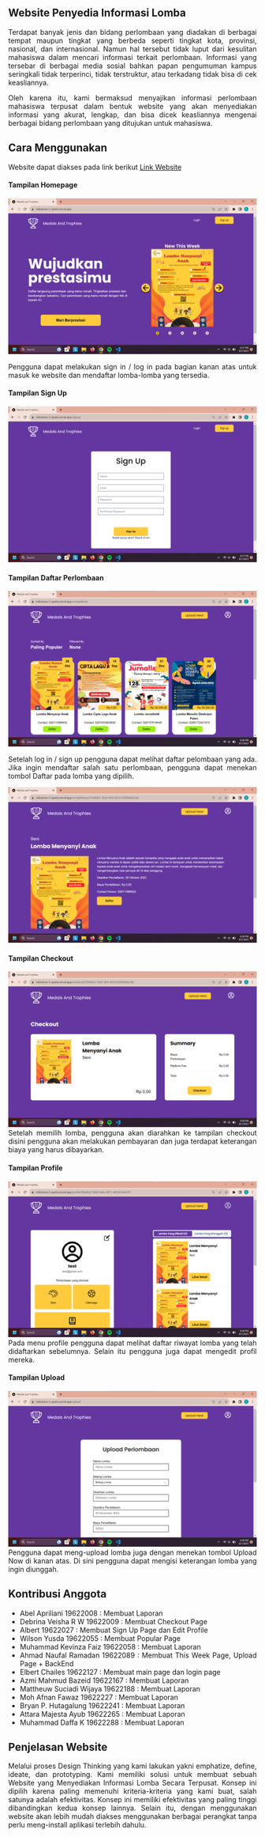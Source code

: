 
## Website Penyedia Informasi Lomba

<div style="text-align: justify;">
Terdapat banyak jenis dan bidang perlombaan yang diadakan di berbagai tempat maupun tingkat yang berbeda seperti tingkat kota, provinsi, nasional, dan internasional. Namun hal tersebut tidak luput dari kesulitan mahasiswa dalam mencari informasi terkait perlombaan. Informasi yang tersebar di berbagai media sosial bahkan papan pengumuman kampus seringkali tidak terperinci, tidak terstruktur, atau terkadang tidak bisa di cek keasliannya.

Oleh karena itu, kami bermaksud menyajikan informasi perlombaan mahasiswa terpusat dalam bentuk website  yang akan menyediakan informasi yang akurat, lengkap, dan bisa dicek keasliannya mengenai berbagai bidang perlombaan yang ditujukan untuk mahasiswa.

## Cara Menggunakan 

Website dapat diakses pada link berikut [Link Website](https://milestone-2-sparta.vercel.app/)

#### Tampilan Homepage

 ![Home](src/screenshot/1.png)

<div style="text-align: justify;">
Pengguna dapat melakukan sign in / log in pada bagian kanan atas untuk masuk ke website dan mendaftar lomba-lomba yang tersedia.

#### Tampilan Sign Up
 ![SignUp](src/screenshot/2.png)

#### Tampilan Daftar Perlombaan
 ![Daftar](src/screenshot/3.png)

 Setelah log in / sign up pengguna dapat melihat daftar pelombaan yang ada. Jika ingin mendaftar salah satu perlombaan, pengguna dapat menekan tombol Daftar pada lomba yang dipilih.

 ![Daftar](src/screenshot/4.png)

#### Tampilan Checkout
 ![Checkout](src/screenshot/5.png)
 Setelah memilih lomba, pengguna akan diarahkan ke tampilan checkout disini pengguna akan melakukan pembayaran dan juga terdapat keterangan biaya yang harus dibayarkan.

#### Tampilan Profile
![Profile](src/screenshot/6.png)
Pada menu profile pengguna dapat melihat daftar riwayat lomba yang telah didaftarkan sebelumnya. Selain itu pengguna juga dapat mengedit profil mereka.

#### Tampilan Upload
![Upload](src/screenshot/7.png)
Pengguna dapat meng-upload lomba juga dengan menekan tombol Upload Now di kanan atas. Di sini pengguna dapat mengisi keterangan lomba yang ingin diunggah.

## Kontribusi Anggota
- Abel Apriliani 19622008 : Membuat Laporan
- Debrina Veisha R W 19622009  : Membuat Checkout Page
- Albert 19622027 : Membuat Sign Up Page dan Edit Profile
- Wilson Yusda 19622055 : Membuat Popular Page
- Muhammad Kevinza Faiz	19622058 : Membuat Laporan
- Ahmad Naufal Ramadan	19622089 : Membuat This Week Page, Upload Page + BackEnd
- Elbert Chailes 19622127 : Membuat main page dan login page
- Azmi Mahmud Bazeid 19622167 : Membuat Laporan
- Mattheuw Suciadi Wijaya 19622188 : Membuat Laporan
- Moh Afnan Fawaz		19622227 : Membuat Laporan
- Bryan P. Hutagalung 		19622241 : Membuat Laporan
- Attara Majesta Ayub		19622265 : Membuat Laporan
- Muhammad Daffa K		19622288 : Membuat Laporan

## Penjelasan Website

 Melalui proses Design Thinking yang kami lakukan yakni emphatize, define, ideate, dan prototyping. Kami memiliki solusi untuk membuat sebuah Website yang Menyediakan Informasi Lomba Secara Terpusat. Konsep ini dipilih karena paling memenuhi kriteria-kriteria yang kami buat, salah satunya adalah efektivitas. Konsep ini memiliki efektivitas yang paling tinggi dibandingkan kedua konsep lainnya. Selain itu, dengan menggunakan website akan lebih mudah diakses menggunakan berbagai perangkat tanpa perlu meng-install aplikasi terlebih dahulu.
